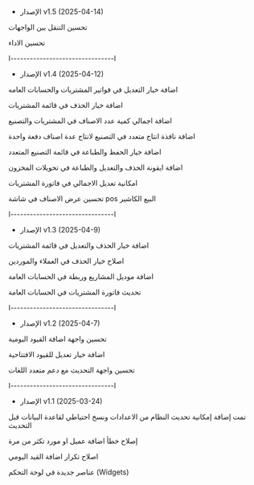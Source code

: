 - الإصدار v1.5 (2025-04-14)

تحسين التنقل بين الواجهات

تحسين الاداء

ا--------------------------------ا

- الإصدار v1.4 (2025-04-12)
 
اضافة خيار التعديل في فواتير المشتريات والحسابات العامه 

اضافة خيار الحذف في قائمة المشتريات 

اضافة اجمالي كمية عدد الاصناف في المشتريات والتصنيع

اضافة نافذة انتاج متعدد في التصنيع لانتاج عدة اصناف دفعة واحدة 

اضافة خيار الحفظ والطباعة في قائمة التصنيع المتعدد

اضافة ايقونة الحذف والتعديل والطباعة في تحويلات المخزون 

امكانية تعديل الاجمالي في فاتورة المشتريات 

تحسين عرض الاصناف في شاشة pos البيع الكاشير 

ا--------------------------------ا

- الإصدار v1.3 (2025-04-9)

اضافة خيار الحذف والتعديل في قائمة المشتريات

اصلاح خيار الحذف في العملاء والموردين

اضافة موديل المشاريع وربطة في الحسابات العامة

تحديث فاتورة المشتريات في الحسابات العامة

ا--------------------------------ا

- الإصدار v1.2 (2025-04-7)

تحسين واجهة اضافة القيود اليومية

اضافة خيار تعديل للقيود الافتتاحية

تحسين واجهة التحديث مع دعم متعدد اللغات

ا--------------------------------ا

- الإصدار v1.1 (2025-03-24)

تمت إضافة إمكانية تحديث النظام من الاعدادات ونسخ احتياطي لقاعدة البيانات قبل التحديث

إصلاح خطأ اضافة عميل او مورد تكثر من مرة

اصلاح تكرار اضافة القيد اليومي

عناصر جديدة في لوحة التحكم (Widgets)

